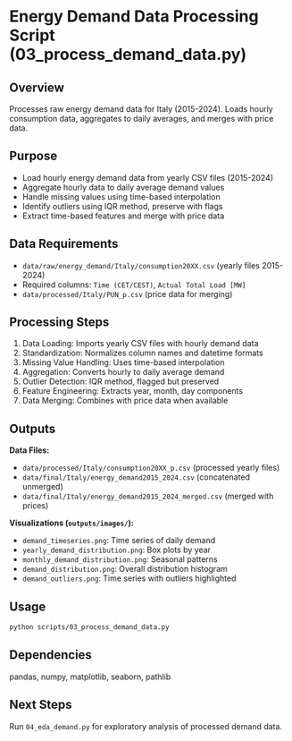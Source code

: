# Energy Demand Data Processing Script (03_process_demand_data.py)

## Overview
Processes raw energy demand data for Italy (2015-2024). Loads hourly consumption data, aggregates to daily averages, and merges with price data.

## Purpose
- Load hourly energy demand data from yearly CSV files (2015-2024)
- Aggregate hourly data to daily average demand values
- Handle missing values using time-based interpolation
- Identify outliers using IQR method, preserve with flags
- Extract time-based features and merge with price data

## Data Requirements
- `data/raw/energy_demand/Italy/consumption20XX.csv` (yearly files 2015-2024)
- Required columns: `Time (CET/CEST)`, `Actual Total Load [MW]`
- `data/processed/Italy/PUN_p.csv` (price data for merging)

## Processing Steps
1. Data Loading: Imports yearly CSV files with hourly demand data
2. Standardization: Normalizes column names and datetime formats
3. Missing Value Handling: Uses time-based interpolation
4. Aggregation: Converts hourly to daily average demand 
5. Outlier Detection: IQR method, flagged but preserved
6. Feature Engineering: Extracts year, month, day components
7. Data Merging: Combines with price data when available

## Outputs
**Data Files:**
- `data/processed/Italy/consumption20XX_p.csv` (processed yearly files)
- `data/final/Italy/energy_demand2015_2024.csv` (concatenated unmerged)
- `data/final/Italy/energy_demand2015_2024_merged.csv` (merged with prices)

**Visualizations (`outputs/images/`):**
- `demand_timeseries.png`: Time series of daily demand
- `yearly_demand_distribution.png`: Box plots by year
- `monthly_demand_distribution.png`: Seasonal patterns
- `demand_distribution.png`: Overall distribution histogram
- `demand_outliers.png`: Time series with outliers highlighted

## Usage
```bash
python scripts/03_process_demand_data.py
```

## Dependencies
pandas, numpy, matplotlib, seaborn, pathlib

## Next Steps
Run `04_eda_demand.py` for exploratory analysis of processed demand data.
